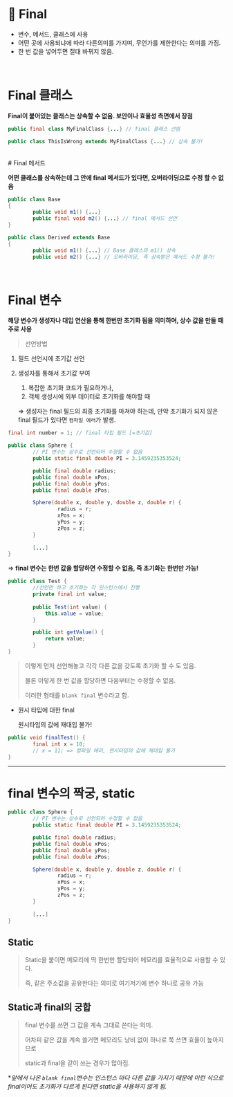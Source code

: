 # 📌 Final

- 변수, 메서드, 클래스에 사용
- 어떤 곳에 사용되냐에 따라 다른의미를 가지며, 무언가를 제한한다는 의미를 가짐.
- 한 번 값을 넣어두면 절대 바뀌지 않음.

<br />

# Final 클래스

**Final이 붙어있는 클래스는 상속할 수 없음. 보안이나 효율성 측면에서 장점**

```java
public final class MyFinalClass {...} // final 클래스 선엄

public class ThisIsWrong extends MyFinalClass {...} // 상속 불가!
```

<br />
# Final 메서드

**어떤 클래스를 상속하는데 그 안에 final 메서드가 있다면, 오버라이딩으로 수정 할 수 없음**

```java
public class Base
{ 
		public void m1() {...}
		public final void m2() {...} // final 메서드 선언
}

public class Derived extends Base
{
		public void m1() {...} // Base 클래스의 m1() 상속
		public void m2() {...} // 오버라이딩, 즉 상속받은 메서드 수정 불가!
```
<br />

# Final 변수

**해당 변수가 생성자나 대입 연산을 통해 한번만 초기화 됨을 의미하며, 상수 값을 만들 때 주로 사용**

> 선언방법
> 
1. 필드 선언시에 초기값 선언
2. 생성자를 통해서 초기값 부여
    1. 복잡한 초기화 코드가 필요하거나,
    2. 객체 생성시에 외부 데이터로 초기화를 해야할 때
    
    ⇒ 생성자는 final 필드의 최종 초기화를 마쳐야 하는데, 만약 초기화가 되지 않은 final 필드가 있다면 `컴파일 에러`가 발생.
    

```java
final int number = 1; // final 타입 필드 [=초기값]
```

```java
public class Sphere {
		// PI 변수는 상수로 선언되어 수정할 수 없음
		public static final double PI = 3.1459235353524;

		public final double radius;
		public final double xPos;
		public final double yPos;
		public final double zPos;

		Sphere(double x, double y, double z, double r) {
				radius = r;
				xPos = x;
				yPos = y;
				zPos = z;
		}
		
		[...]
}
```

⇒ **final 변수는 한번 값을 할당하면 수정할 수 없음, 즉 초기화는 한번만 가능!**

```java
public class Test {
		//선언만 하고 초기화는 각 인스턴스에서 진행
		private final int value;
		
		public Test(int value) {
			this.value = value;
		}

		public int getValue() {
			return value;
		}
}
```

> 이렇게 먼저 선언해놓고 각각 다른 값을 갖도록 초기화 할 수 도 있음.
> 
> 
> 물론 이렇게 한 번 값을 할당하면 다음부터는 수정할 수 없음.
> 
> 이러한 형태를 `blank final` 변수라고 함.
> 

- 원시 타입에 대한 final
    
    원시타입의 값에 재대입 불가!
    
    
```java
public void finalTest() {
		final int x = 10;
		// x = 11; => 컴파일 에러, 원시타입의 값에 재대입 불가
}
```

---

# final 변수의 짝궁, static

```java
public class Sphere {
		// PI 변수는 상수로 선언되어 수정할 수 없음
		public static final double PI = 3.1459235353524;

		public final double radius;
		public final double xPos;
		public final double yPos;
		public final double zPos;

		Sphere(double x, double y, double z, double r) {
				radius = r;
				xPos = x;
				yPos = y;
				zPos = z;
		}
		
		[...]
}
```

## Static

> Static을 붙이면 메모리에 딱 한번만 할당되어 메모리를 효율적으로 사용할 수 있다.
> 
> 
> 즉, 같은 주소값을 공유한다는 의미로 여기저기에 변수 하나로 공유 가능
> 

## Static과 final의 궁합

> final 변수를 쓰면 그 값을 계속 그대로 쓴다는 의미.
> 
> 
> 어차피 같은 값을 계속 쓸거면 메모리도 낭비 없이 하나로 쭉 쓰면 효율이 높아지므로
> 
> static과 final을 같이 쓰는 경우가 많아짐.
> 

**앞에서 나온 `blank final`변수는 인스턴스 마다 다른 값을 가지기 때문에 이런 식으로 final이어도 초기화가 다르게 된다면 static을 사용하지 않게 됨.*
